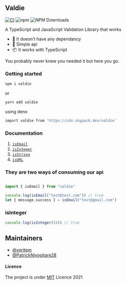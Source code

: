 ## Valdie
[![CI](https://github.com/Rwanda-Coding-Academy/Valdie/actions/workflows/ci.yml/badge.svg)](https://github.com/Rwanda-Coding-Academy/Valdie/actions/workflows/ci.yml)
![npm](https://img.shields.io/npm/v/valdie.svg?style=flat-square)
![NPM Downloads](https://img.shields.io/npm/dw/valdie?style=flat-square)


A TypeScript and JavaScript Validation Library that  works

 - 🎉 It doesn't have any dependancy  
 - 💪 Simple api 
 - 📦 It works with TypeScript


You probably never knew you needed it but here you go.


### Getting started

```bash
npm i valdie
```
or 

```bash
yarn add valdie
```

using deno

```bash
import valdie from 'https://cdn.skypack.dev/valdie'
```


### Documentation

1. <a href="#isemail">`isEmail`</a>
2. <a href="#isInteger">`isInteger`</a>
3. <a href="#isString">`isString`</a>
4. <a href="#isURL">`isURL`</a>


### They are two ways of consuming our api

```javascript

import { isEmail } from "valdie"

console.log(isEmail("test@test.com")) // true
let { message,success } = isEmail("test@gmail.com")
```

### isInteger




```javascript
console.log(isInteger(34)) // true
```


## Maintainers

- [@veritem](https://github.com/veritem)
- [@PatrickNiyogitare28](https://github.com/PatrickNiyogitare28)

#### Licence

The project is under [MIT](https://github.com/Rwanda-Coding-Academy/Valdie/blob/main/LICENSE) Licence 2021
